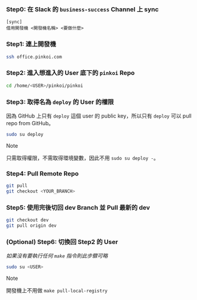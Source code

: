 ### Step0: 在 Slack 的 `business-success` Channel 上 sync

```plaintext
[sync]  
借用開發機 <開發機名稱> <要做什麼>
```

### Step1: 連上開發機

```bash
ssh office.pinkoi.com
```

### Step2: 進入想進入的 User 底下的 `pinkoi` Repo

```bash
cd /home/<USER>/pinkoi/pinkoi
```

### Step3: 取得名為 `deploy` 的 User 的權限

因為 GitHub 上只有 `deploy` 這個 user 的 public key，所以只有 `deploy` 可以 pull repo from GitHub。

```bash
sudo su deploy
```

>[!Note]
>只需取得權限，不需取得環境變數，因此不用 `sudo su deploy -`。

### Step4: Pull Remote Repo

```bash
git pull
git checkout <YOUR_BRANCH>
```

### Step5: 使用完後切回 dev Branch 並 Pull 最新的 dev

```bash
git checkout dev
git pull origin dev
```

### (Optional) Step6: 切換回 Step2 的 User

*如果沒有要執行任何 `make` 指令則此步驟可略*

```bash
sudo su <USER>
```

> [!Note]
> 開發機上不用做 `make pull-local-registry`
